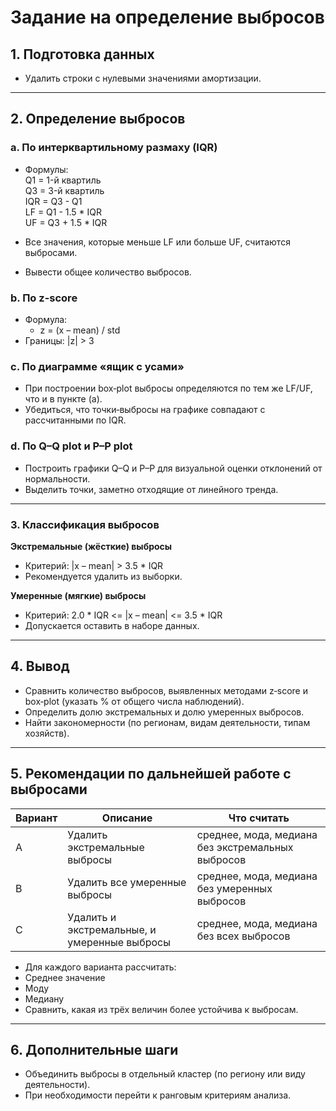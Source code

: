 # Задание на определение выбросов

## 1. Подготовка данных  
- Удалить строки с нулевыми значениями амортизации.

---

## 2. Определение выбросов

### a. По интерквартильному размаху (IQR)  
- Формулы:  
Q1 = 1-й квартиль  
Q3 = 3-й квартиль  
IQR = Q3 - Q1  
LF = Q1 - 1.5 * IQR  
UF = Q3 + 1.5 * IQR  

- Все значения, которые меньше LF или больше UF, считаются выбросами.  
- Вывести общее количество выбросов.

### b. По z-score
- Формула:  
  - z = (x – mean) / std  
- Границы: |z| > 3  

### c. По диаграмме «ящик с усами»  
- При построении box‑plot выбросы определяются по тем же LF/UF, что и в пункте (a).  
- Убедиться, что точки‑выбросы на графике совпадают с рассчитанными по IQR.

### d. По Q–Q plot и P–P plot  
- Построить графики Q–Q и P–P для визуальной оценки отклонений от нормальности.  
- Выделить точки, заметно отходящие от линейного тренда.

---

### 3. Классификация выбросов

**Экстремальные (жёсткие) выбросы**  
- Критерий: |x – mean| > 3.5 * IQR  
- Рекомендуется удалить из выборки.

**Умеренные (мягкие) выбросы**  
- Критерий: 2.0 * IQR <= |x – mean| <= 3.5 * IQR  
- Допускается оставить в наборе данных.  

---

## 4. Вывод

- Сравнить количество выбросов, выявленных методами z‑score и box‑plot (указать % от общего числа наблюдений).  
- Определить долю экстремальных и долю умеренных выбросов.  
- Найти закономерности (по регионам, видам деятельности, типам хозяйств).

---

## 5. Рекомендации по дальнейшей работе с выбросами

| Вариант | Описание | Что считать |  
|---------|----------|-------------|  
| A       | Удалить экстремальные выбросы | среднее, мода, медиана без экстремальных выбросов |  
| B       | Удалить все умеренные выбросы | среднее, мода, медиана без умеренных выбросов |  
| C       | Удалить и экстремальные, и умеренные выбросы | среднее, мода, медиана без всех выбросов |  

- Для каждого варианта рассчитать:  
- Среднее значение  
- Моду  
- Медиану  
- Сравнить, какая из трёх величин более устойчива к выбросам.

---

## 6. Дополнительные шаги

- Объединить выбросы в отдельный кластер (по региону или виду деятельности).  
- При необходимости перейти к ранговым критериям анализа.


